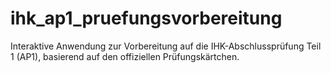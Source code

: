 # ihk_ap1_pruefungsvorbereitung
 Interaktive Anwendung zur Vorbereitung auf die IHK-Abschlussprüfung Teil 1 (AP1), basierend auf den offiziellen Prüfungskärtchen.
